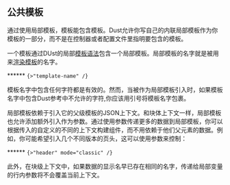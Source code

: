 ## 公共模板

通过使用局部模板，模板能包含模板。Dust允许你写自己的内联局部模板作为你模板的一部分，而不是在控制器或者配置文件里指明要包含的模板。

一个模板通过DUst的局部[模板语法](http://www.dustjs.com/docs/syntax/#partial)包含一个局部模板。局部模板的名字就是被用来[渲染模板](http://www.dustjs.com/guides/getting-started/#compiling-dust-templates)的名字。

****** `{>"template-name" /}`

模板名字中包含任何字符都是有效的。然而，当被作为局部模板引入时，如果模板名字中包含Dust参考中不允许的字符,你应该用引号将模板名字包裹。

局部模板依赖于引入它的父级模板的JSON上下文。和块体上下文一样，局部模板也允许添加额外引入作为参数。通过使用参数传递更多的数据到局部模板，你可以根据传入的自定义的不同的上下文构建组件，而不用依赖于他们父元素的数据。例如，你可能希望引入几个不同版本的页头，这可以使用参数来控制：

****** `{>"header" mode="classic" /}`

此外，在块级上下文中，如果数据的显示名早已存在相同的名字，传递给局部变量的行内参数将不会覆盖当前上下文。
